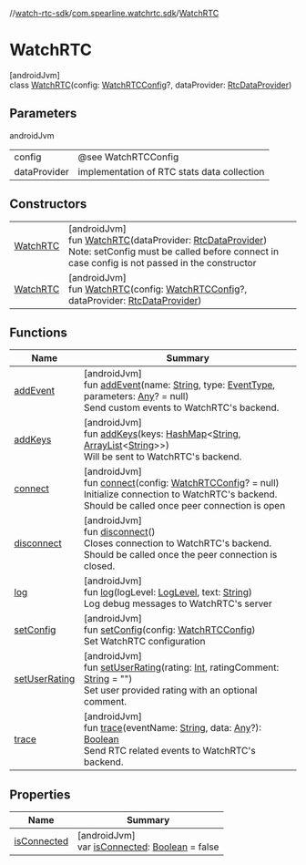 //[watch-rtc-sdk](../../../index.md)/[com.spearline.watchrtc.sdk](../index.md)/[WatchRTC](index.md)

# WatchRTC

[androidJvm]\
class [WatchRTC](index.md)(config: [WatchRTCConfig](../-watch-r-t-c-config/index.md)?, dataProvider: [RtcDataProvider](../-rtc-data-provider/index.md))

## Parameters

androidJvm

| | |
|---|---|
| config | @see WatchRTCConfig |
| dataProvider | implementation of RTC stats data collection |

## Constructors

| | |
|---|---|
| [WatchRTC](-watch-r-t-c.md) | [androidJvm]<br>fun [WatchRTC](-watch-r-t-c.md)(dataProvider: [RtcDataProvider](../-rtc-data-provider/index.md))<br>Note: setConfig must be called before connect in case config is not passed in the constructor |
| [WatchRTC](-watch-r-t-c.md) | [androidJvm]<br>fun [WatchRTC](-watch-r-t-c.md)(config: [WatchRTCConfig](../-watch-r-t-c-config/index.md)?, dataProvider: [RtcDataProvider](../-rtc-data-provider/index.md)) |

## Functions

| Name | Summary |
|---|---|
| [addEvent](add-event.md) | [androidJvm]<br>fun [addEvent](add-event.md)(name: [String](https://kotlinlang.org/api/latest/jvm/stdlib/kotlin/-string/index.html), type: [EventType](../-event-type/index.md), parameters: [Any](https://kotlinlang.org/api/latest/jvm/stdlib/kotlin/-any/index.html)? = null)<br>Send custom events to WatchRTC's backend. |
| [addKeys](add-keys.md) | [androidJvm]<br>fun [addKeys](add-keys.md)(keys: [HashMap](https://kotlinlang.org/api/latest/jvm/stdlib/kotlin.collections/-hash-map/index.html)&lt;[String](https://kotlinlang.org/api/latest/jvm/stdlib/kotlin/-string/index.html), [ArrayList](https://kotlinlang.org/api/latest/jvm/stdlib/kotlin.collections/-array-list/index.html)&lt;[String](https://kotlinlang.org/api/latest/jvm/stdlib/kotlin/-string/index.html)&gt;&gt;)<br>Will be sent to WatchRTC's backend. |
| [connect](connect.md) | [androidJvm]<br>fun [connect](connect.md)(config: [WatchRTCConfig](../-watch-r-t-c-config/index.md)? = null)<br>Initialize connection to WatchRTC's backend. Should be called once peer connection is open |
| [disconnect](disconnect.md) | [androidJvm]<br>fun [disconnect](disconnect.md)()<br>Closes connection to WatchRTC's backend. Should be called once the peer connection is closed. |
| [log](log.md) | [androidJvm]<br>fun [log](log.md)(logLevel: [LogLevel](../-log-level/index.md), text: [String](https://kotlinlang.org/api/latest/jvm/stdlib/kotlin/-string/index.html))<br>Log debug messages to WatchRTC's server |
| [setConfig](set-config.md) | [androidJvm]<br>fun [setConfig](set-config.md)(config: [WatchRTCConfig](../-watch-r-t-c-config/index.md))<br>Set WatchRTC configuration |
| [setUserRating](set-user-rating.md) | [androidJvm]<br>fun [setUserRating](set-user-rating.md)(rating: [Int](https://kotlinlang.org/api/latest/jvm/stdlib/kotlin/-int/index.html), ratingComment: [String](https://kotlinlang.org/api/latest/jvm/stdlib/kotlin/-string/index.html) = &quot;&quot;)<br>Set user provided rating with an optional comment. |
| [trace](trace.md) | [androidJvm]<br>fun [trace](trace.md)(eventName: [String](https://kotlinlang.org/api/latest/jvm/stdlib/kotlin/-string/index.html), data: [Any](https://kotlinlang.org/api/latest/jvm/stdlib/kotlin/-any/index.html)?): [Boolean](https://kotlinlang.org/api/latest/jvm/stdlib/kotlin/-boolean/index.html)<br>Send RTC related events to WatchRTC's backend. |

## Properties

| Name | Summary |
|---|---|
| [isConnected](is-connected.md) | [androidJvm]<br>var [isConnected](is-connected.md): [Boolean](https://kotlinlang.org/api/latest/jvm/stdlib/kotlin/-boolean/index.html) = false |
